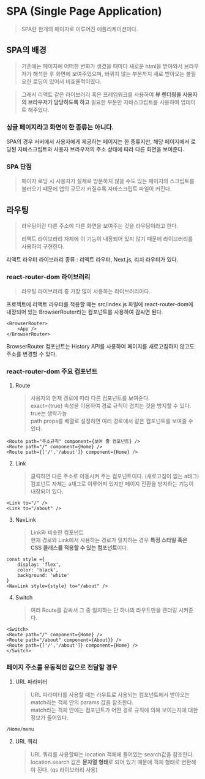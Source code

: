 # SPA (Single Page Application)

> SPA란 한개의 페이지로 이루어진 애플리케이션이다.

## SPA의 배경

> 기존에는 페이지에 어떠한 변화가 생겼을 때마다 새로운 html을 받아와서 브라우저가 해석한 후 화면에 보여주었으며, 바뀌지 않는 부분까지 새로 받아오는 불필요한 로딩이 있어서 비효율적이였다.

> 그래서 리액트 같은 라이브러리 혹은 프레임워크를 사용하여 **뷰 렌더링을 사용자의 브라우저가 담당하도록 하고** 필요한 부분만 자바스크립트를 사용하여 업데이트 해주었다.

### 싱글 페이지라고 화면이 한 종류는 아니다.

SPA의 경우 서버에서 사용자에게 제공하는 페이지는 한 종류지만, 해당 페이지에서 로딩된 자바스크립트와 사용자 브라우저의 주소 상태에 따라 다른 화면을 보여준다.

### SPA 단점

> 페이지 로딩 시 사용자가 실제로 방문하지 않을 수도 있는 페이지의 스크립트를 불러오기 때문에 앱의 규모가 커질수록 자바스크립트 파일이 커진다.

## 라우팅

> 라우팅이란 다른 주소에 다른 화면을 보여주는 것을 라우팅이라고 한다.
>
> 리액트 라이브러리 자체에 이 기능이 내장되어 있지 않기 때문에 라이브러리를 사용하여 구현한다.

리액트 라우터 라이브러리 종류 : 리액트 라우터, Next.js, 리치 라우터가 있다.

### react-router-dom 라이브러리

> 라우팅 라이브러리 중 가장 많이 사용하는 라이브러리이다.

프로젝트에 리액트 라우터를 적용할 때는 src/index.js 파일에 react-router-dom에 내장되어 있는
BrowserRouter라는 컴포넌트를 사용하여 감싸면 된다.

```
<BrowserRouter>
    <App />
</BrowserRouter>
```

BrowserRouter 컴포넌트는 History API를 사용하여 페이지를 새로고침하지 않고도 주소를 변경할 수 있다.

### react-router-dom 주요 컴포넌트

1. Route
   > 사용자의 현재 경로에 따라 다른 컴포넌트를 보여준다.  
   > exact={true} 속성을 이용하여 경로 규칙이 겹치는 것을 방지할 수 있다. true는 생략가능  
   > path props를 배열로 설정하면 여러 경로에서 같은 컴포넌트를 보여줄 수 있다.

```
<Route path="주소규칙" component={보여 줄 컴포넌트} />
<Route path="/" component={Home} />
<Route path={['/','/about']} component={Home} />
```

2. Link
   > 클릭하면 다른 주소로 이동시켜 주는 컴포넌트이다. (새로고침이 없는 a태그)  
   > 컴포넌트 자체는 a채그로 이루어져 있지만 페이지 전환을 방지하는 기능이 내장되어 있다.

```
<Link to="/" />
<Link to="/about" />
```

3. NavLink
   > Link와 비슷한 컴포넌트  
   > 현재 경로와 Link에서 사용하는 경로가 일치하는 경우 **특정 스타일 혹은 CSS 클래스를 적용할 수 있는 컴포넌트**이다.

```
const style ={
    display: 'flex',
    color: 'black',
    background: 'white'
}
<NavLink style={style} to="/about" />
```

4. Switch
   > 여러 Route를 감싸서 그 중 일치하는 단 하나의 라우트만을 렌더링 시켜준다.

```
<Switch>
<Route path="/" component={Home} />
<Route path="/about" component={About}} />
<Route path={['/','/about']} component={Home} />
</Switch>
```

### 페이지 주소를 유동적인 값으로 전달할 경우

1. URL 파라미터
   > URL 파라미터를 사용할 때는 라우트로 사용되는 컴포넌트에서 받아오는 match라는 객체 안의 params 값을 참조한다.  
   > match라는 객체 안에는 컴포넌트가 어떤 경로 규칙에 의해 보이는지에 대한 정보가 들어있다.

```
/Home/menu
```

2. URL 쿼리
   > URL 쿼리를 사용할때는 location 객체에 들어있는 search값을 참조한다.  
   > location.search 값은 **문자열 형태**로 되어 있기 때문에 객체 형태로 변환해야 된다. (qs 라이브러리 사용)
